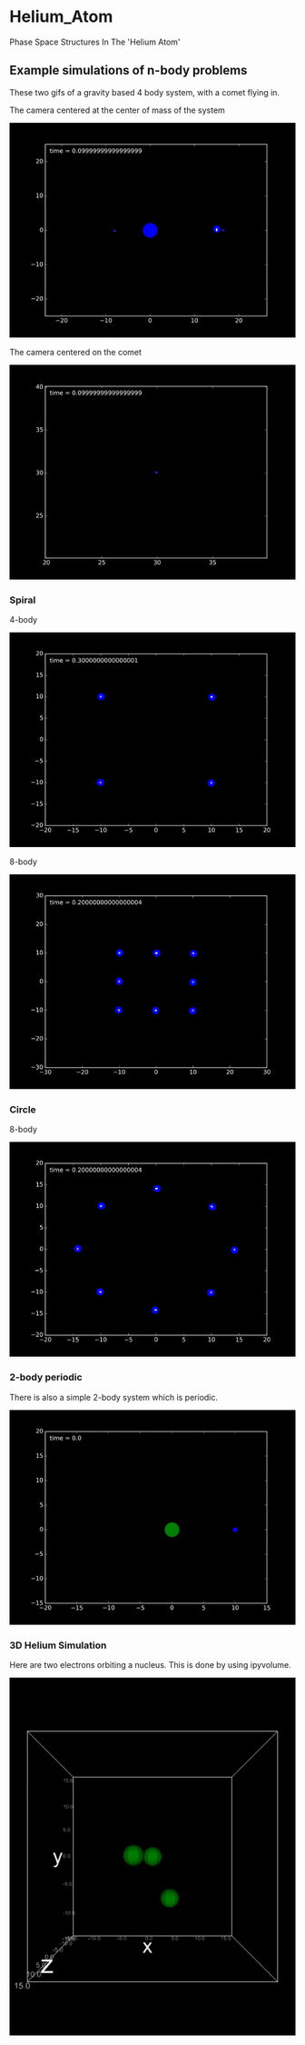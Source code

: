 # Helium_Atom
Phase Space Structures In The 'Helium Atom'


## Example simulations of n-body problems


These two gifs of a gravity based 4 body system, with a comet flying in.

The camera centered at the center of mass of the system

![Alt Text](https://raw.githubusercontent.com/Hitthesurf/Helium_Atom/master/Simulations/GIF_Sim/4_body_orbit_center_of_mass.gif?raw=true)


The camera centered on the comet

![Alt Text](https://raw.githubusercontent.com/Hitthesurf/Helium_Atom/master/Simulations/GIF_Sim/4_body_orbit_object_5.gif?raw=true)

### Spiral

4-body

![Alt Text](https://raw.githubusercontent.com/Hitthesurf/Helium_Atom/master/Simulations/GIF_Sim/4_body_spiral.gif?raw=true)


8-body

![Alt Text](https://raw.githubusercontent.com/Hitthesurf/Helium_Atom/master/Simulations/GIF_Sim/8_body_spiral.gif?raw=true)



### Circle

8-body

![Alt Text](https://raw.githubusercontent.com/Hitthesurf/Helium_Atom/master/Simulations/GIF_Sim/8_body_circle.gif?raw=true)



### 2-body periodic
There is also a simple 2-body system which is periodic.

![Alt Text](https://raw.githubusercontent.com/Hitthesurf/Helium_Atom/master/Simulations/GIF_Sim/BigLittleOrbit.gif?raw=true)


### 3D Helium Simulation
Here are two electrons orbiting a nucleus. This is done by using ipyvolume.

![Alt Text](https://raw.githubusercontent.com/Hitthesurf/Helium_Atom/master/Simulations/GIF_Sim/3D_Helium.gif?raw=true)
